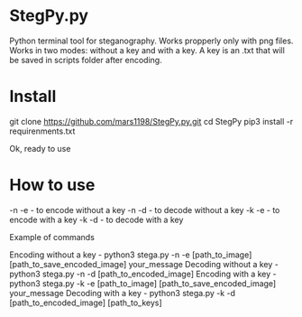 # StegPy.py

Python terminal tool for steganography. Works propperly only with png files. Works in two modes: without a key and with a key. A key is an .txt that will be saved in scripts folder after encoding.

# Install

git clone https://github.com/mars1198/StegPy.py.git
cd StegPy
pip3 install -r requirenments.txt

Ok, ready to use



# How to use
-n -e - to encode without a key
-n -d - to decode without a key
-k -e - to encode with a key
-k -d - to decode with a key

Example of commands

Encoding without a key -  python3 stega.py -n -e [path_to_image] [path_to_save_encoded_image] your_message
Decoding without a key -  python3 stega.py -n -d [path_to_encoded_image]
Encoding with a key - python3 stega.py -k -e [path_to_image] [path_to_save_encoded_image] your_message
Decoding with a key - python3 stega.py -k -d [path_to_encoded_image] [path_to_keys]
